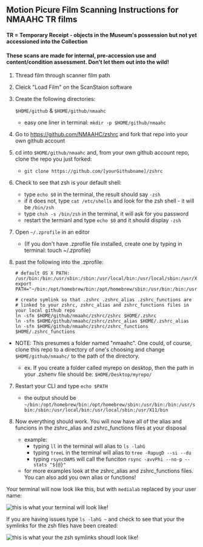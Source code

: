 ## Motion Picure Film Scanning Instructions for NMAAHC TR films
#### TR = Temporary Receipt - objects in the Museum's possession but not yet accessioned into the Collection
#### These scans are made for internal, pre-accession use and content/condition assessment. Don't let them out into the wild!

1. Thread film through scanner film path

2. Cleick "Load Film" on the ScanStaion software


1. Create the following directories:

    `$HOME/github` & `$HOME/github/nmaahc` 

     -  easy one liner in terminal: 
        `mkdir -p $HOME/github/nmaahc`


2. Go to https://github.com/NMAAHC/zshrc and fork that repo into your own github account


3. cd into `$HOME/github/nmaahc` and, from your own github account repo, clone the repo you just forked: 
    - `git clone https://github.com/[yourGithubname]/zshrc`


4.  Check to see that zsh is your default shell:
     - type `echo $0` in the terminal, the result should say `-zsh`
     - if it does not, type `cat /etc/shells` and look for the zsh shell - it will be `/bin/zsh`
     - type `chsh -s /bin/zsh` in the terminal, it will ask for you password
     - restart the termianl and type `echo $0` and it should display `-zsh`


5.  Open `~/.zprofile` in an editor

    - (If you don't have .zprofile file installed, create one by typing in terminal: touch ~/.zprofile)


6. past the following into the .zprofile:


    ```
    # default OS X PATH: /usr/bin:/bin:/usr/sbin:/sbin:/usr/local/bin:/usr/local/sbin:/usr/X11/bin
    export PATH="~/bin:/opt/homebrew/bin:/opt/homebrew/sbin:/usr/bin:/bin:/usr/sbin:/sbin:/usr/local/bin:/usr/local/sbin:/usr/X11/bin"

    # create symlink so that .zshrc .zshrc_alias .zshrc_functions are 
    # linked to your zshrc, zshrc_alias and zshrc_functions files in your local github repo
    ln -sfn $HOME/github/nmaahc/zshrc/zshrc $HOME/.zshrc
    ln -sfn $HOME/github/nmaahc/zshrc/zshrc_alias $HOME/.zshrc_alias
    ln -sfn $HOME/github/nmaahc/zshrc/zshrc_functions $HOME/.zshrc_functions

- NOTE: This presumes a folder named "nmaahc". One could, of course, clone this repo to a directory of one's choosing and change `$HOME/github/nmaahc/` to the path of the directory.

    - ex. If you create a folder called myrepo on desktop, then the path in your .zshenv file should be: `$HOME/Desktop/myrepo/`
    

7. Restart your CLI and type `echo $PATH`
    - the output should be  `~/bin:/opt/homebrew/bin:/opt/homebrew/sbin:/usr/bin:/bin:/usr/sbin:/sbin:/usr/local/bin:/usr/local/sbin:/usr/X11/bin`

8. Now everything should work. You will now have all of the alias and funcions in the zshrc_alias and zshrc_functions files at your disposal
    - example: 
        - typing `ll` in the terminal will alias to `ls -lahG` 
        - typing `treeL` in the terminal will alias to `tree -RapugD --si --du`
        - typing `rsyncDAMS` will call the funciton `rsync -avvPhi --no-p --stats "${@}"`
    - for more examples look at the zshrc_alias and zshrc_functions files. You can also add you own alias or functions!

Your terminal will now look like this, but with `medialab` replaced by your user name:

![this is what your terminal will look like!](https://raw.githubusercontent.com/NMAAHC/zshrc/main/terminal.png)

If you are having issues type `ls -lahG ~` and check to see that your the symlinks for the zsh files have been created:

![this is what your the zsh symlinks shoudl look like!](https://raw.githubusercontent.com/NMAAHC/zshrc/main/zsh_symlinks.png)
